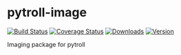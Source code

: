 pytroll-image
=============

[![Build Status](https://travis-ci.org/mraspaud/trollimage.png?branch=master)](https://travis-ci.org/mraspaud/trollimage)
[![Coverage Status](https://coveralls.io/repos/mraspaud/trollimage/badge.png?branch=master)](https://coveralls.io/r/mraspaud/trollimage?branch=master)
[![Downloads](https://pypip.in/d/trollimage/badge.png)](https://crate.io/package/trollimage)
[![Version](https://pypip.in/v/trollimage/badge.png)](https://crate.io/package/trollimage)

Imaging package for pytroll

